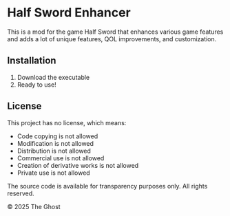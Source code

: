 # Half Sword Enhancer

This is a mod for the game Half Sword that enhances various game features and adds a lot of unique features, QOL improvements, and customization.

## Installation

1. Download the executable
2. Ready to use!

## License

This project has no license, which means:

- Code copying is not allowed
- Modification is not allowed
- Distribution is not allowed
- Commercial use is not allowed
- Creation of derivative works is not allowed
- Private use is not allowed

The source code is available for transparency purposes only. All rights reserved.

© 2025 The Ghost